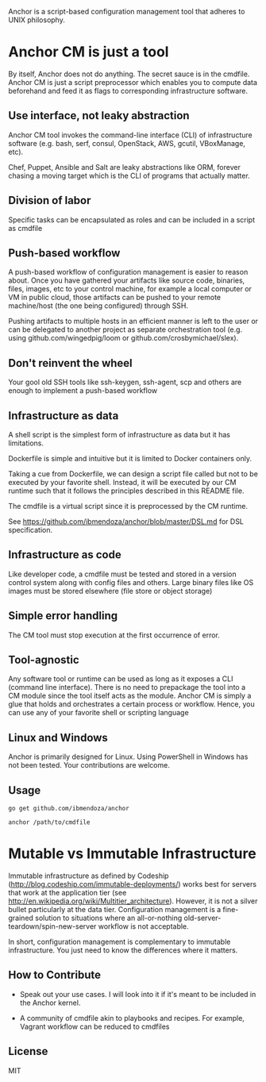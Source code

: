 Anchor is a script-based configuration management tool that adheres to UNIX philosophy.

Anchor CM is just a tool
========================

By itself, Anchor does not do anything. The secret sauce is in the cmdfile. Anchor CM is just a script preprocessor which enables you to compute data beforehand and feed it as flags to corresponding infrastructure software.

Use interface, not leaky abstraction
------------------------------------

Anchor CM tool invokes the command-line interface (CLI) of infrastructure software (e.g. bash, serf, consul, OpenStack, AWS, gcutil, VBoxManage, etc).

Chef, Puppet, Ansible and Salt are leaky abstractions like ORM, forever chasing a moving target which is the CLI of programs that actually matter. 

Division of labor
-----------------

Specific tasks can be encapsulated as roles and can be included in a script as cmdfile

Push-based workflow
-------------------

A push-based workflow of configuration management is easier to reason about. Once you have gathered your artifacts like source code, binaries, files, images, etc to your control machine, for example a local computer or VM in public cloud, those artifacts can be pushed to your remote machine/host (the one being configured) through SSH.

Pushing artifacts to multiple hosts in an efficient manner is left to the user or can be delegated to another project as separate orchestration tool (e.g. using github.com/wingedpig/loom or github.com/crosbymichael/slex).

Don't reinvent the wheel
------------------------

Your gool old SSH tools like ssh-keygen, ssh-agent, scp and others are enough to implement a push-based workflow

Infrastructure as data
----------------------

A shell script is the simplest form of infrastructure as data but it has limitations. 

Dockerfile is simple and intuitive but it is limited to Docker containers only. 

Taking a cue from Dockerfile, we can design a script file called but not to be executed by your favorite shell. Instead, it will be executed by our CM runtime such that it follows the principles described in this README file.

The cmdfile is a virtual script since it is preprocessed by the CM runtime.

See https://github.com/ibmendoza/anchor/blob/master/DSL.md for DSL specification.

Infrastructure as code
----------------------

Like developer code, a cmdfile must be tested and stored in a version control system along with config files and others. Large binary files like OS images must be stored elsewhere (file store or object storage)

Simple error handling
---------------------

The CM tool must stop execution at the first occurrence of error.

Tool-agnostic
-------------

Any software tool or runtime can be used as long as it exposes a CLI (command line interface). There is no need to prepackage the tool into a CM module since the tool itself acts as the module. Anchor CM is simply a glue that holds and orchestrates a certain process or workflow. Hence, you can use any of your favorite shell or scripting language

Linux and Windows
-----------------

Anchor is primarily designed for Linux. Using PowerShell in Windows has not been tested. Your contributions are welcome.

Usage
-----

```
go get github.com/ibmendoza/anchor

anchor /path/to/cmdfile
```

Mutable vs Immutable Infrastructure
===================================

Immutable infrastructure as defined by Codeship (http://blog.codeship.com/immutable-deployments/) works best for servers that work at the application tier (see http://en.wikipedia.org/wiki/Multitier_architecture). However, it is not a silver bullet particularly at the data tier. Configuration management is a fine-grained solution to situations where an all-or-nothing old-server-teardown/spin-new-server workflow is not acceptable.

In short, configuration management is complementary to immutable infrastructure. You just need to know the differences  where it matters.

How to Contribute
-----------------

- Speak out your use cases. I will look into it if it's meant to be included in the Anchor kernel.

- A community of cmdfile akin to playbooks and recipes. For example, Vagrant workflow can be reduced to cmdfiles


License
-------

MIT
